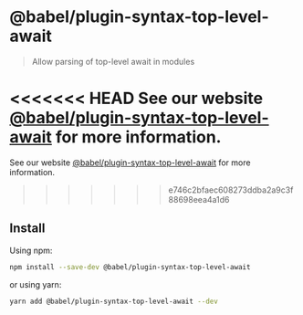 # @babel/plugin-syntax-top-level-await

> Allow parsing of top-level await in modules

<<<<<<< HEAD
See our website [@babel/plugin-syntax-top-level-await](https://babeljs.io/docs/en/next/babel-plugin-syntax-top-level-await.html) for more information.
=======
See our website [@babel/plugin-syntax-top-level-await](https://babeljs.io/docs/en/babel-plugin-syntax-top-level-await) for more information.
>>>>>>> e746c2bfaec608273ddba2a9c3f88698eea4a1d6

## Install

Using npm:

```sh
npm install --save-dev @babel/plugin-syntax-top-level-await
```

or using yarn:

```sh
yarn add @babel/plugin-syntax-top-level-await --dev
```
